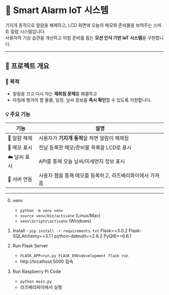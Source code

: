 # 📡 Smart Alarm IoT 시스템

기지개 동작으로 알람을 해제하고, LCD 화면에 오늘의 메모와 준비물을 보여주는 스마트 알람 시스템입니다.  
사용자의 기상 습관을 개선하고 아침 준비를 돕는 **모션 인식 기반 IoT 시스템**을 구현합니다.

---

## 🧠 프로젝트 개요

### 🎯 목적

- 알람을 끄고 다시 자는 **재취침 문제**를 해결하고
- 아침에 챙겨야 할 물품, 일정, 날씨 정보를 **즉시 확인**할 수 있도록 지원합니다.

### 💡 주요 기능

| 기능         | 설명                                                      |
| ------------ | --------------------------------------------------------- |
| 🔔 알람 해제 | 사용자가 **기지개 동작**을 하면 알람이 해제됨             |
| 📝 메모 표시 | 전날 등록한 메모/준비물 목록을 LCD로 표시                 |
| ☁️ 날씨 표시 | API를 통해 오늘 날씨/미세먼지 정보 표시                   |
| 📡 서버 연동 | 사용자 웹을 통해 메모를 등록하고, 라즈베리파이에서 가져옴 |

---

0. venv
   - `python -m venv venv`
   - `source venv/bin/activate` (Linux/Mac)
   - `venv\Scripts\activate` (Windows)

1. Install - `pip install -r requirements.txt`
   Flask==3.0.2
   Flask-SQLAlchemy==3.1.1
   python-dateutil==2.8.2
   PyQt6==6.6.1

2. Run Flask Server

   - `FLASK_APP=run.py FLASK_ENV=development flask run`
   - http://localhost:5000 접속

3. Run Raspberry Pi Code
   - `python main.py`
   - 라즈베리파이에서 실행

